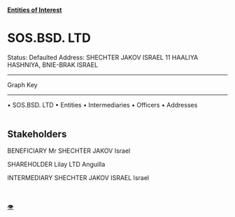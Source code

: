 #### [Entities of Interest](/list.html)
<link rel="stylesheet" type="text/css" href="../../assets/style.css">

<style>
body{background-image:url("http://eoi-graphs.s3-website-eu-west-1.amazonaws.com/SOS.BSD._LTD.png");background-repeat: no-repeat;background-size: contain;}
.markdown>p>span{background-color: white;}
</style>

# SOS.BSD. LTD
<span>Status: Defaulted
Address: SHECHTER JAKOV ISRAEL 11 HAALIYA HASHNIYA, BNIE-BRAK ISRAEL
</span>

---



<div class="legend">
Graph Key
<hr>
<span class="focus">• SOS.BSD. LTD</span>
<span class="entity">• Entities</span>
<span class="intermediary">• Intermediaries</span>
<span class="officer">• Officers</span>
<span class="address">• Addresses</span>
</div><br>


## Stakeholders
<span>BENEFICIARY
Mr SHECHTER JAKOV
Israel
</span>

<span>SHAREHOLDER
Lilay LTD
Anguilla
</span>

<span>INTERMEDIARY
SHECHTER JAKOV ISRAEL
Israel
</span>


<br><br><a class="contribute_button" href="Readme.md">👁</a>